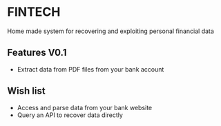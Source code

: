 # FINTECH
Home made system for recovering and exploiting personal financial data

## Features V0.1

-	Extract data from PDF files from your bank account


## Wish list

-	Access and parse data from your bank website
-	Query an API to recover data directly
